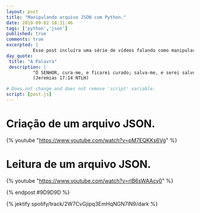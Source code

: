 ```yaml
---
layout: post
title: "Manipulando arquivo JSON com Python."
date: 2019-09-02 18:31:46
tags: ['python','json']
published: true
comments: true
excerpted: |
          Esse post incluíra uma série de vídeos falando como manipular arquivo JSON com Python.
day_quote:
 title: "A Palavra"
 description: |
          "Ó SENHOR, cura-me, e ficarei curado; salva-me, e serei salvo, pois eu canto louvores a ti." <br>
          (Jeremias 17:14 NTLH)

# Does not change and does not remove 'script' variable.
script: [post.js]
---
```


<!-- Write from here your post !!! -->

# Criação de um arquivo JSON.

{% youtube "https://www.youtube.com/watch?v=pM7EQKKs6Vg" %}

# Leitura de um arquivo JSON.

{% youtube "https://www.youtube.com/watch?v=rlB6sWAAcy0" %}

{% endpost #9D9D9D %}

{% jektify spotify/track/2W7CvGjipq3EmHqNGN7lN9/dark %}
